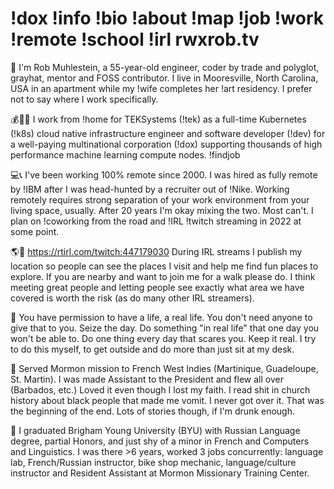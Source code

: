 # !dox !info !bio !about !map !job !work !remote !school !irl rwxrob.tv

🔎 I'm Rob Muhlestein, a 55-year-old engineer, coder by trade and polyglot, grayhat, mentor and FOSS contributor. I live in Mooresville, North Carolina, USA in an apartment while my !wife completes her !art residency. I prefer not to say where I work specifically.

💰🏦🌐 I work from !home for TEKSystems (!tek) as a full-time Kubernetes (!k8s) cloud native infrastructure engineer and software developer (!dev) for a well-paying multinational corporation (!dox) supporting thousands of high performance machine learning compute nodes. !findjob

💻📞 I've been working 100% remote since 2000. I was hired as fully remote by !IBM after I was head-hunted by a recruiter out of !Nike. Working remotely requires strong separation of your work environment from your living space, usually. After 20 years I'm okay mixing the two. Most can't. I plan on !coworking from the road and !IRL !twitch streaming in 2022 at some point.

🌎🥾 <https://rtirl.com/twitch:447179030> During IRL streams I publish my location so people can see the places I visit and help me find fun places to explore. If you are nearby and want to join me for a walk please do. I think meeting great people and letting people see exactly what area we have covered is worth the risk (as do many other IRL streamers).

💚 You have permission to have a life, a real life. You don't need anyone to give that to you. Seize the day. Do something "in real life" that one day you won't be able to. Do one thing every day that scares you. Keep it real. I try to do this myself, to get outside and do more than just sit at my desk.

🌴 Served Mormon mission to French West Indies (Martinique, Guadeloupe, St. Martin). I was made Assistant to the President and flew all over (Barbados, etc.) Loved it even though I lost my faith. I read shit in church history about black people that made me vomit. I never got over it. That was the beginning of the end. Lots of stories though, if I'm drunk enough.

🏫 I graduated Brigham Young University (BYU) with Russian Language degree, partial Honors, and just shy of a minor in French and Computers and Linguistics. I was there >6 years, worked 3 jobs concurrently: language lab, French/Russian instructor, bike shop mechanic, language/culture instructor and Resident Assistant at Mormon Missionary Training Center.
